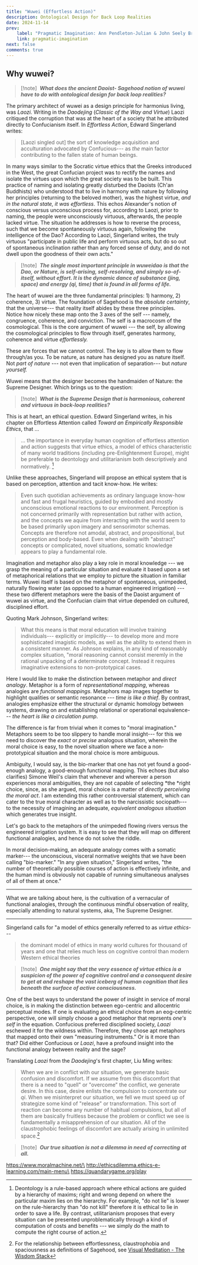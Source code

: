 ```yaml
---
title: "Wuwei (Effortless Action)"
description: Ontological Design for Back Loop Realities
date: 2024-11-14
prev:
    label: "Pragmatic Imagination: Ann Pendleton-Julian & John Seely Brown"
    link: pragmatic-imagination
next: false
comments: true
---
```


## Why wuwei?

> [!note] ​
> ***What does the ancient Daoist- Sagehood notion of wuwei\
> have to do with ontological design for back loop realities?***

The primary architect of wuwei as a design principle for harmonius living, was *Laozi.* Writing in the *Daodejing* (*Classic of the Way and Virtue*) Laozi critiqued the corruption that was at the heart of a society that he attributed directly to Confucianism itself. In *Effortless Action*, Edward Singerland writes:

> [Laozi singled out] the sort of knowledge acquisition and acculturation advocated by Confucious--- as *the* main factor contributing to the fallen state of human beings.

In many ways similar to the Socratic virtue ethics that the Greeks introduced in the West, the great Confucian project was to rectify the names and isolate the virtues upon which the great society was to be built. This practice of naming and isolating greatly disturbed the Daoists (Ch'an Buddhists) who understood that to live in harmony with nature by following her principles (returning to the beloved mother), was the highest virtue, *and in the natural state, it was effortless*. This echos Alexander's notion of conscious versus unconscious process for, according to Laozi, prior to naming, the people were unconsciously virtuous, afterwards, the people lacked virtue. The situation he addresses is how to reverse the process, such that we become spontaneously virtuous again, following the intelligence of the Dao? According to Laozi, Singerland writes, the truly virtuous "participate in public life and perform virtuous acts, but do so out of spontaneous inclination rather than any forced sense of duty, and do not dwell upon the goodness of their own acts."

> [!note] ​
> ***The single most important principle in wuweidao is that the Dao, or Nature, is self-arising, self-resolving, and simply so-of-itself, without effort. It is the dynamic dance of substance (jing, space) and energy (qi, time) that is found in all forms of life.***

The heart of wuwei are the three fundamental principles: 1) harmony, 2) coherence, 3) virtue. The foundation of Sagehood is the *absolute certainty*, that the universe--- that reality itself abides by these three principles. Notice how nicely these map onto the 3 axes of the self --- namely, congruence, coherence, and conviction. The self is a macrocosm of the cosmological. This is the core argument of wuwei --- the self, by allowing the cosmological principles to flow through itself, generates harmony, coherence and virtue *effortlessly.*

These are forces that we cannot control. The key is to allow them to flow through/as you. To be nature, as nature has designed you as nature itself. Not *part of nature* --- not even that implication of separation--- but *nature yourself.*

Wuwei means that the designer becomes the handmaiden of Nature: the Supreme Designer. Which brings us to the question:

> [!note] ​
> ***What is the Supreme Design that is harmonious, coherent\
> and virtuous in back-loop realities?***

This is at heart, an ethical question. Edward Singerland writes, in his chapter on Effortless Attention called *Toward an Empirically Responsible Ethics*, that ...

> ... the importance in everyday human cognition of effortless attention and action suggests that virtue ethics, a model of ethics characteristic of many world traditions (including pre-Enlightenment Europe), might be preferable to deontology and utilitarianism both descriptively and normatively. [^1]

Unlike these approaches, Singerland will propose an ethical system that is based on perception, attention and tacit know-how. He writes:

> Even such quotidian achievements as ordinary language know-how and fast and frugal heuristics, guided by embodied and mostly unconscious emotional reactions to our environment. Perception is not concerned primarily with representation but rather with action, and the concepts we aquire from interacting with the world seem to be based primarily upon imagery and sensorimotor schemas. Concepts are therefore not amodal, abstract, and propositional, but perception and body-based. Even when dealing with "abstract" concepts or complicated, novel situations, somatic knowledge appears to play a fundamental role.

Imagination and metaphor also play a key role in moral knowledge --- we grasp the meaning of a particular situation and evaluate it based upon a set of metaphorical relations that we employ to picture the situation in familiar terms. Wuwei itself is based on the metaphor of spontaneous, unimpeded, naturally flowing water (as opposed to a human engineered irrigation) --- these two different metaphors were the basis of the Daoist argument of wuwei as virtue, and the Confucian claim that virtue depended on cultured, disciplined effort.

Quoting Mark Johnson, Singerland writes:

> What this means is that moral education will involve training individuals--- explicitly or implicitly--- to develop more and more sophisticated imagistic models, as well as the ability to extend them in a consistent manner. As Johnson explains, in any kind of reasonably complex situation, "moral reasoning cannot consist meremly in the rational unpacking of a determinate concept. Instead it requires imaginative extensions to non-prototypical cases.

Here I would like to make the distinction between metaphor and *direct analogy*. Metaphor is a form of *representational mapping*, whereas analogies are *functional mappings*. Metaphors map images together to highlight qualities or semantic resonance --- *time is like a thief*. By contrast, analogies emphasize either the structural or dynamic homology between systems, drawing on and establishing relational or operational equivalence--- *the heart is like a circulation pump*.

The difference is far from trivial when it comes to "moral imagination." Metaphors seem to be too slippery to handle moral insight--- for this we need to discover the *exact* or *precise* analogous situation, wherein the moral choice is easy, to the novel situation where we face a non-prototypical situation and the moral choice is more ambiguous.

Ambiguity, I would say, is the bio-marker that one has not yet found a good-enough analogy, a good-enough functional mapping. This echoes (but also clarifies) Simone Weil's claim that whenever and wherever a person experiences moral ambiguities, they are not capable of selecting *the *right choice, since, as she argued, moral choice is a matter of *directly perceiving the moral act*. I am extending this rather controversial statement, which can cater to the true moral character as well as to the narcissistic sociopath--- to the necessity of imagining an adequate, *equivalent analogous situation* which generates true insight.

Let's go back to the metaphors of the unimpeded flowing rivers versus the engineered irrigation system. It is easy to see that they will map on different functional analogies, and hence do not solve the riddle.

In moral decision-making, an adequate analogy comes with a somatic marker--- the unconscious, visceral normative weights that we have been calling "bio-marker." "In any given situation," Singerland writes, "the number of theoretically possible courses of action is effectively infinite, and the human mind is obviously not capable of running simultaneous analyses of all of them at once."

* * * * *

What we are talking about here, is the cultivation of a vernacular of functional analogies, through the continuous mindful observation of reality, especially attending to natural systems, aka, The Supreme Designer.

* * * * *

Singerland calls for "a model of ethics generally referred to as *virtue ethics*---

> the dominant model of ethics in many world cultures for thousand of years and one that relies much less on cognitive control than modern Western ethical theories

> [!note] ​
> ***One might say that the very essence of virtue ethics is a suspicion of the power of cognitive control and a consequent desire to get at and reshape the vast iceberg of human cognition that lies beneath the surface of active consciousness.***

One of the best ways to understand the power of insight in service of moral choice, is in making the distinction between ego-centric and allocentric perceptual modes. If one is evaluating an ethical choice from an eog-centric perspective, one will simply choose a good metaphor that reprsents *one's self* in the equation. Confucious preferred disciplined society, *Laozi* eschewed it for the wildness within. Therefore, they chose apt metaphors that mapped onto their own "measuring instruments." Or is it more than that? Did either Confucious or *Laozi*, have a profound insight into the functional analogy between reality and the sage?

Translating *Laozi* from the *Daodejing*'s first chapter, Liu Ming writes:

> When we are in conflict with our situation, we generate basic confusion and discomfort. If we assume from this discomfort that there is a need to "quell" or "overcome" the conflict, we generate desire. In this case, desire enlists the compulsion to concentrate our *qi*. When we misinterpret our situation, we fell we must speed up of strategize some kind of "release" or transformation. This sort of reaction can become any number of habitual compulsions, but all of them are basically fruitless because the problem or conflict we see is fundamentally a misapprehension of our situation. All of the claustrophobic feelings of discomfort are actually arising in unlimited space.[^2]

> [!note] ​
> ***Our true situation is not a dilemma in need of correcting at all.***

https://www.moralmachine.net/\
http://ethicsdilemma.ethics-e-learning.com/main-menu\
https://quandarygame.org/play

[^1]: Deontology is a rule-based approach where ethical actions are guided by a hierarchy of maxims; right and wrong depend on where the particular maxim lies on the hierarchy. For example, "do not lie" is lower on the rule-hierarchy than "do not kill" therefore it is ethical to lie in order to save a life. By contrast, utilitarianism proposes that every situation can be presented unproblematically through a kind of computation of costs and benefits --- we simply do the math to compute the right course of action.

[^2]: For the relationship between effortlessness, claustrophobia and spaciousness as definitions of Sagehood, see [Visual Meditation - The Wisdom Stack](https://bonnittaroy.substack.com/p/visual-meditation-the-wisdom-stack)

